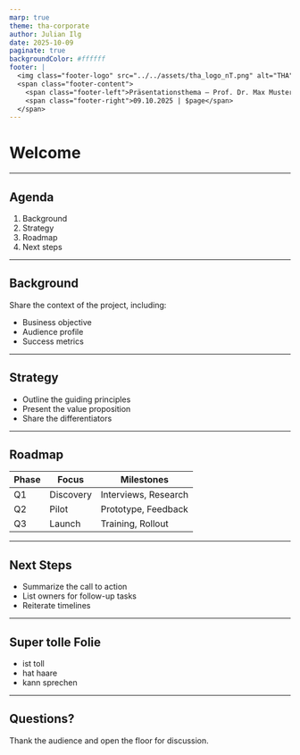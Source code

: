 ```yaml
---
marp: true
theme: tha-corporate
author: Julian Ilg
date: 2025-10-09
paginate: true
backgroundColor: #ffffff
footer: |
  <img class="footer-logo" src="../../assets/tha_logo_nT.png" alt="THA" />
  <span class="footer-content">
    <span class="footer-left">Präsentationsthema – Prof. Dr. Max Mustermann – © Copyright bei Bedarf</span>
    <span class="footer-right">09.10.2025 | $page</span>
  </span>
---
```


<!-- Use this slide as the deck entry point. -->
<!-- To reuse the title slide, copy the content from ../partials/title.md -->

# Welcome


---

## Agenda

1. Background
2. Strategy
3. Roadmap
4. Next steps

---

## Background

Share the context of the project, including:

- Business objective
- Audience profile
- Success metrics

---

## Strategy

- Outline the guiding principles
- Present the value proposition
- Share the differentiators

---

## Roadmap

| Phase | Focus | Milestones |
|-------|-------|------------|
| Q1    | Discovery | Interviews, Research |
| Q2    | Pilot | Prototype, Feedback |
| Q3    | Launch | Training, Rollout |

---

## Next Steps

- Summarize the call to action
- List owners for follow-up tasks
- Reiterate timelines

---

## Super tolle Folie

- ist toll
- hat haare
- kann sprechen

---

## Questions?

Thank the audience and open the floor for discussion.
